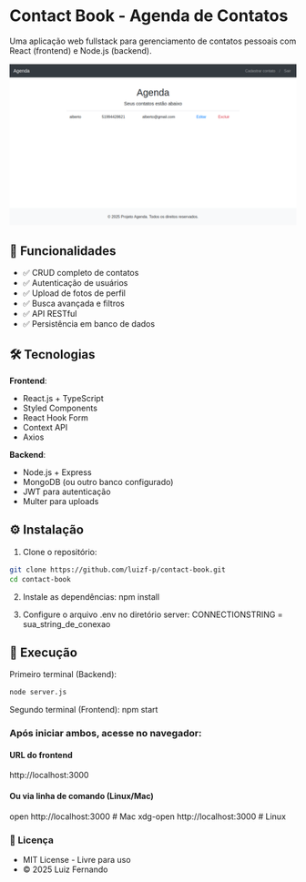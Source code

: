 # Contact Book - Agenda de Contatos

Uma aplicação web fullstack para gerenciamento de contatos pessoais com React (frontend) e Node.js (backend).

![Preview da aplicação](public/screenshot.png)


## 🚀 Funcionalidades

- ✅ CRUD completo de contatos
- ✅ Autenticação de usuários
- ✅ Upload de fotos de perfil
- ✅ Busca avançada e filtros
- ✅ API RESTful
- ✅ Persistência em banco de dados


## 🛠 Tecnologias

**Frontend**:
- React.js + TypeScript
- Styled Components
- React Hook Form
- Context API
- Axios

**Backend**:
- Node.js + Express
- MongoDB (ou outro banco configurado)
- JWT para autenticação
- Multer para uploads


## ⚙️ Instalação

1. Clone o repositório:
```bash
git clone https://github.com/luizf-p/contact-book.git
cd contact-book 
```
2. Instale as dependências:
npm install

3. Configure o arquivo .env no diretório server:
CONNECTIONSTRING = sua_string_de_conexao


## 🚦 Execução

Primeiro terminal (Backend):
```bash
node server.js
```

Segundo terminal (Frontend):
npm start

### Após iniciar ambos, acesse no navegador:
#### URL do frontend
http://localhost:3000

#### Ou via linha de comando (Linux/Mac)
open http://localhost:3000  # Mac
xdg-open http://localhost:3000  # Linux


### 📝 Licença
- MIT License - Livre para uso
- © 2025 Luiz Fernando


